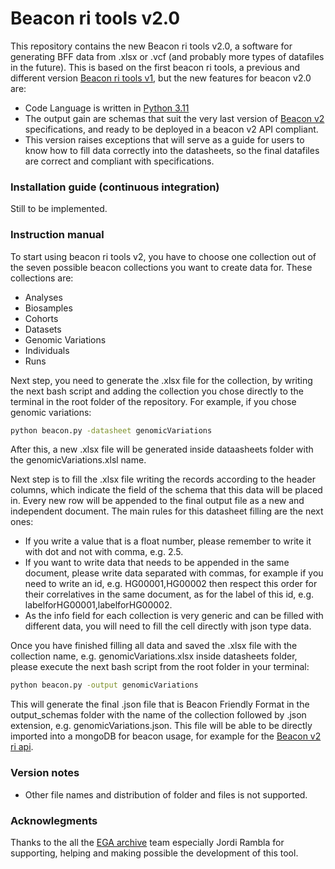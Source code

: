 # Beacon ri tools v2.0

This repository contains the new Beacon ri tools v2.0, a software for generating BFF data from .xlsx or .vcf (and probably more types of datafiles in the future). This is based on the first beacon ri tools, a previous and different version [Beacon ri tools v1](https://github.com/EGA-archive/beacon2-ri-tools), but the new features for beacon v2.0 are:

* Code Language is written in [Python 3.11](https://www.python.org/downloads/release/python-3110/)
* The output gain are schemas that suit the very last version of [Beacon v2](https://github.com/ga4gh-beacon/beacon-v2) specifications, and ready to be deployed in a beacon v2 API compliant.
* This version raises exceptions that will serve as a guide for users to know how to fill data correctly into the datasheets, so the final datafiles are correct and compliant with specifications.

### Installation guide (continuous integration)

Still to be implemented.

### Instruction manual

To start using beacon ri tools v2, you have to choose one collection out of the seven possible beacon collections you want to create data for. These collections are:
* Analyses
* Biosamples
* Cohorts
* Datasets
* Genomic Variations
* Individuals
* Runs

Next step, you need to generate the .xlsx file for the collection, by writing the next bash script and adding the collection you chose directly to the terminal in the root folder of the repository. For example, if you chose genomic variations:

```bash
python beacon.py -datasheet genomicVariations
```
After this, a new .xlsx file will be generated inside dataasheets folder with the genomicVariations.xlsl name.

Next step is to fill the .xlsx file writing the records according to the header columns, which indicate the field of the schema that this data will be placed in. Every new row will be appended to the final output file as a new and independent document. The main rules for this datasheet filling are the next ones:
* If you write a value that is a float number, please remember to write it with dot and not with comma, e.g. 2.5.
* If you want to write data that needs to be appended in the same document, please write data separated with commas, for example if you need to write an id, e.g. HG00001,HG00002 then respect this order for their correlatives in the same document, as for the label of this id, e.g. labelforHG00001,labelforHG00002.
* As the info field for each collection is very generic and can be filled with different data, you will need to fill the cell directly with json type data.

Once you have finished filling all data and saved the .xlsx file with the collection name, e.g. genomicVariations.xlsx inside datasheets folder, please execute the next bash script from the root folder in your terminal:

```bash
python beacon.py -output genomicVariations
```

This will generate the final .json file that is Beacon Friendly Format in the output_schemas folder with the name of the collection followed by .json extension, e.g. genomicVariations.json. This file will be able to be directly imported into a mongoDB for beacon usage, for example for the [Beacon v2 ri api](https://github.com/EGA-archive/beacon2-ri-api).

### Version notes

* Other file names and distribution of folder and files is not supported.


### Acknowlegments

Thanks to the all the [EGA archive](https://ega-archive.org/) team especially Jordi Rambla for supporting, helping and making possible the development of this tool.